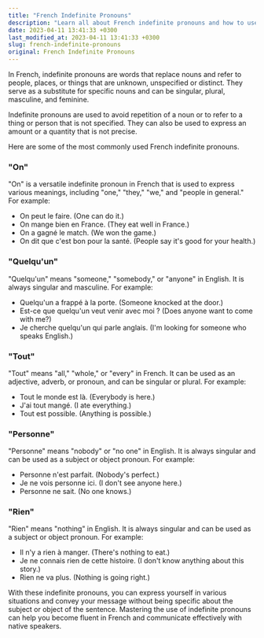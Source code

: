 ```yaml
---
title: "French Indefinite Pronouns"
description: "Learn all about French indefinite pronouns and how to use them properly in sentences."
date: 2023-04-11 13:41:33 +0300
last_modified_at: 2023-04-11 13:41:33 +0300
slug: french-indefinite-pronouns
original: French Indefinite Pronouns
---
```

In French, indefinite pronouns are words that replace nouns and refer to people, places, or things that are unknown, unspecified or distinct. They serve as a substitute for specific nouns and can be singular, plural, masculine, and feminine.

Indefinite pronouns are used to avoid repetition of a noun or to refer to a thing or person that is not specified. They can also be used to express an amount or a quantity that is not precise.

Here are some of the most commonly used French indefinite pronouns.

### "On"

"On" is a versatile indefinite pronoun in French that is used to express various meanings, including "one," "they," "we," and "people in general." For example:

- On peut le faire. (One can do it.)
- On mange bien en France. (They eat well in France.)
- On a gagné le match. (We won the game.)
- On dit que c'est bon pour la santé. (People say it's good for your health.)

### "Quelqu'un"

"Quelqu'un" means "someone," "somebody," or "anyone" in English. It is always singular and masculine. For example:

- Quelqu'un a frappé à la porte. (Someone knocked at the door.)
- Est-ce que quelqu'un veut venir avec moi ? (Does anyone want to come with me?)
- Je cherche quelqu'un qui parle anglais. (I'm looking for someone who speaks English.)

### "Tout"

"Tout" means "all," "whole," or "every" in French. It can be used as an adjective, adverb, or pronoun, and can be singular or plural. For example:

- Tout le monde est là. (Everybody is here.)
- J'ai tout mangé. (I ate everything.)
- Tout est possible. (Anything is possible.)

### "Personne"

"Personne" means "nobody" or "no one" in English. It is always singular and can be used as a subject or object pronoun. For example:

- Personne n'est parfait. (Nobody's perfect.)
- Je ne vois personne ici. (I don't see anyone here.)
- Personne ne sait. (No one knows.)

### "Rien"

"Rien" means "nothing" in English. It is always singular and can be used as a subject or object pronoun. For example:

- Il n'y a rien à manger. (There's nothing to eat.)
- Je ne connais rien de cette histoire. (I don't know anything about this story.)
- Rien ne va plus. (Nothing is going right.)

With these indefinite pronouns, you can express yourself in various situations and convey your message without being specific about the subject or object of the sentence. Mastering the use of indefinite pronouns can help you become fluent in French and communicate effectively with native speakers.